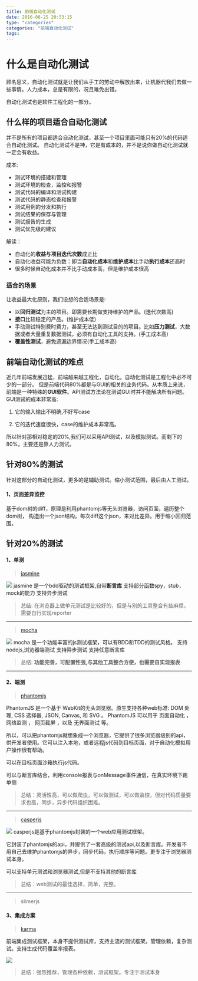 ```yaml
---
title: 前端自动化测试
date: 2016-08-25 20:53:15
type: "categories"
categories: "前端自动化测试"
tags:
---
```


# 什么是自动化测试

顾名思义，自动化测试就是让我们从手工的劳动中解放出来，让机器代我们去做一些事情。人力成本，总是有限的，况且难免出错。

自动化测试也是软件工程化的一部分。

## 什么样的项目适合自动化测试

并不是所有的项目都适合自动化测试，甚至一个项目里面可能只有20%的代码适合自动化测试。
自动化测试不是神，它是有成本的，并不是说你做自动化测试就一定会有收益。

成本:

* 测试环境的搭建和管理
* 测试环境的检查，监控和报警
* 测试代码的编译和测试构建
* 测试代码的静态检查和报警
* 测试用例的分发和执行
* 测试结果的保存与管理
* 测试报告的生成
* 测试优先级的建议


解读：

- 自动化的**收益与项目迭代次数**成正比
- 自动化收益可能为负数：即当**自动化成本**和**维护成本**比手动**执行成本**还高时
- 很多时候自动化成本并不比手动成本高，但是维护成本很高

### 适合的场景

让收益最大化原则，我们设想的合适场景是:

* 以**回归测试**为主的项目。即需要长期做支持维护的产品。(迭代次数高)
* **接口**比较稳定的产品。(维护成本低)
* 手动测试特别费时费力，甚至无法达到测试目的的项目。比如**压力测试**，大数据或者大量重复数据测试，必须有自动化工具的支持。(手工成本高)
* **覆盖性测试**，避免遗漏边界情况(手工成本高)

## 前端自动化测试的难点
近几年前端发展迅猛，前端越来越工程化，自动化。自动化测试是工程化中必不可少的一部分。
但是前端代码80%都是与GUI的相关的业务代码。从本质上来说，前端是一种特殊的**GUI软件**。API测试方法论在测试GUI时并不能解决所有问题。GUI测试的成本非常高:

1. 它的输入输出不明确,不好写case

2. 它的迭代速度很快，case的维护成本非常高。

所以针对那相对稳定的20%,我们可以采用API测试，以及模拟测试。而剩下的80%，主要还是靠人力测试。

## 针对80%的测试

针对这部分的自动化测试，更多的是辅助测试。缩小测试范围，最后由人工测试。

#### 1、页面差异监控

基于dom树的diff，原理是利用phantomjs等无头浏览器，访问页面，遍历整个dom树，	构造出一个json结构。每次diff这个json，来对比差异。用于缩小回归范围。

## 针对20%的测试

#### 1、单测

> [jasmine](http://jasmine.github.io/edge/introduction.html)

![](http://o99eh3ii0.bkt.clouddn.com//16-8-28/59843772.jpg)
jasmine 是一个bdd驱动的测试框架,自带**断言库**
支持部分函数spy，stub，mock的能力
支持异步测试

> 总结: 在浏览器上做单元测试是比较好的，但是与别的工具整合有些麻烦，需要自行实现reporter

___

> [mocha](http://mochajs.org/)

![](http://o99eh3ii0.bkt.clouddn.com//16-8-28/96121519.jpg)
mocha 是一个功能丰富的js测试框架，可以有BDD和TDD的测试风格。
支持nodejs,浏览器端测试
支持异步测试
支持任意断言库

> 总结: **功能完善，可配置性强,与其他工具整合方便，也需要自实现报表**

___

#### 2、端测

> [phantomjs](https://www.npmjs.com/package/karma)

PhantomJS 是一个基于 WebKit的无头浏览器。原生支持各种web标准:  DOM 处理, CSS 选择器, JSON, Canvas, 和 SVG 。 PhantomJS 可以用于 页面自动化 ， 网络监测 ， 网页截屏 ，以及 无界面测试 等。

所以，可以把phantomjs就想象成一个浏览器，它提供了很多浏览器级别的api，供开发者使用。它可以注入本地，或者远程js代码到目标页面，对于自动化模拟用户操作很有帮助。

可以在目标页面沙箱执行js代码。

可以与断言库结合，利用console报表与onMessage事件通信，在真实环境下跑单侧

> 总结：灵活性高，可以做爬虫，可以做测试，可以做监控，但对代码质量要求也高，同步，异步代码组织困难。

____

> [casperjs](http://docs.casperjs.org/en/latest/installation.html)

![](http://o99eh3ii0.bkt.clouddn.com//16-9-9/35599761.jpg)
casperjs是基于phantomjs封装的一个web应用测试框架。

它封装了phantomjs的api，并提供了一套高级的测试api,以及断言库。开发者不用自己去维护phantomjs的异步，同步代码，执行顺序等问题。更专注于浏览器测试本身。

可以支持单元测试和浏览器测试,但是不支持其他的断言库

> 总结：web测试的最佳选择，简单，完整。

____

> slimerjs


#### 3、集成方案

> [karma](https://www.npmjs.com/package/karma)

前端集成测试框架，本身不提供测试库，支持主流的测试框架。管理依赖，复杂测试。支持生成代码覆盖率报表。

![](http://o99eh3ii0.bkt.clouddn.com/%E5%B1%8F%E5%B9%95%E5%BF%AB%E7%85%A7%202016-08-31%20%E4%B8%8B%E5%8D%884.43.54.png)

> 总结：强烈推荐，管理各种依赖，测试框架。专注于测试本身



